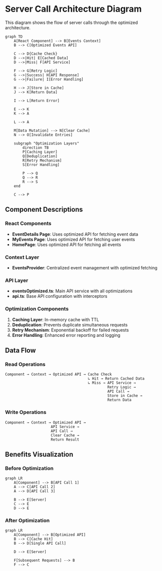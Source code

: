 # Server Call Architecture Diagram

This diagram shows the flow of server calls through the optimized architecture.

```mermaid
graph TD
    A[React Component] --> B[Events Context]
    B --> C[Optimized Events API]

    C --> D{Cache Check}
    D -->|Hit| E[Cached Data]
    D -->|Miss| F[API Service]

    F --> G[Retry Logic]
    G -->|Success| H[API Response]
    G -->|Failure| I[Error Handling]

    H --> J[Store in Cache]
    J --> K[Return Data]

    I --> L[Return Error]

    E --> K
    K --> A

    L --> A

    M[Data Mutation] --> N[Clear Cache]
    N --> O[Invalidate Entries]

    subgraph "Optimization Layers"
        direction TB
        P[Caching Layer]
        Q[Deduplication]
        R[Retry Mechanism]
        S[Error Handling]

        P --> Q
        Q --> R
        R --> S
    end

    C --> P
```

## Component Descriptions

### React Components

- **EventDetails Page**: Uses optimized API for fetching event data
- **MyEvents Page**: Uses optimized API for fetching user events
- **HomePage**: Uses optimized API for fetching all events

### Context Layer

- **EventsProvider**: Centralized event management with optimized fetching

### API Layer

- **eventsOptimized.ts**: Main API service with all optimizations
- **api.ts**: Base API configuration with interceptors

### Optimization Components

1. **Caching Layer**: In-memory cache with TTL
2. **Deduplication**: Prevents duplicate simultaneous requests
3. **Retry Mechanism**: Exponential backoff for failed requests
4. **Error Handling**: Enhanced error reporting and logging

## Data Flow

### Read Operations

```
Component → Context → Optimized API → Cache Check
                                      ↳ Hit → Return Cached Data
                                      ↳ Miss → API Service →
                                               Retry Logic →
                                               API Call →
                                               Store in Cache →
                                               Return Data
```

### Write Operations

```
Component → Context → Optimized API →
                     API Service →
                     API Call →
                     Clear Cache →
                     Return Result
```

## Benefits Visualization

### Before Optimization

```mermaid
graph LR
    A[Component] --> B[API Call 1]
    A --> C[API Call 2]
    A --> D[API Call 3]

    B --> E[Server]
    C --> E
    D --> E
```

### After Optimization

```mermaid
graph LR
    A[Component] --> B[Optimized API]
    B --> C[Cache Hit]
    B --> D[Single API Call]

    D --> E[Server]

    F[Subsequent Requests] --> B
    F --> C
```
